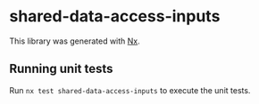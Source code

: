 # shared-data-access-inputs

This library was generated with [Nx](https://nx.dev).

## Running unit tests

Run `nx test shared-data-access-inputs` to execute the unit tests.
